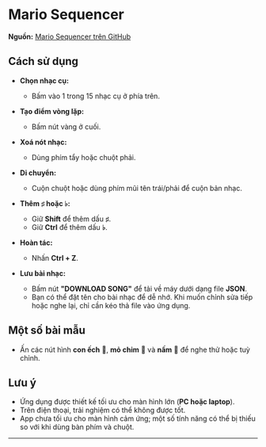 # Mario Sequencer

**Nguồn:** [Mario Sequencer trên GitHub](https://github.com/yell0wsuit/MarioSequencer)

## Cách sử dụng

- **Chọn nhạc cụ:**
  - Bấm vào 1 trong 15 nhạc cụ ở phía trên.

- **Tạo điểm vòng lặp:**
  - Bấm nút vàng ở cuối.

- **Xoá nót nhạc:**
  - Dùng phím tẩy hoặc chuột phải.

- **Di chuyển:**
  - Cuộn chuột hoặc dùng phím mũi tên trái/phải để cuộn bản nhạc.

- **Thêm ♯ hoặc ♭:**
  - Giữ **Shift** để thêm dấu **♯**.
  - Giữ **Ctrl** để thêm dấu **♭**.

- **Hoàn tác:**
  - Nhấn **Ctrl + Z**.

- **Lưu bài nhạc:**
  - Bấm nút **"DOWNLOAD SONG"** để tải về máy dưới dạng file **JSON**.
  - Bạn có thể đặt tên cho bài nhạc để dễ nhớ. Khi muốn chỉnh sửa tiếp hoặc nghe lại, chỉ cần kéo thả file vào ứng dụng.

## Một số bài mẫu

- Ấn các nút hình **con ếch** 🐸, **mỏ chim** 🐤 và **nấm** 🍄 để nghe thử hoặc tuỳ chỉnh.

## Lưu ý

- Ứng dụng được thiết kế tối ưu cho màn hình lớn (**PC hoặc laptop**).
- Trên điện thoại, trải nghiệm có thể không được tốt.
- App chưa tối ưu cho màn hình cảm ứng; một số tính năng có thể bị thiếu so với khi dùng bàn phím và chuột.

---
